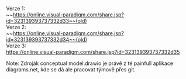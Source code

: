 Verze 1:<br>
~~https://online.visual-paradigm.com/share.jsp?id=323139393737332d33~~(old)<br>
Verze 2:<br>
~~https://online.visual-paradigm.com/share.jsp?id=323139393737332d34~~(old)<br>
Verze 3:<br>
https://online.visual-paradigm.com/share.jsp?id=323139393737332d35<br>

Note:
Zdroják conceptual model.drawio je právě z té painfull aplikace diagrams.net, kde se dá ale pracovat týmově přes git.
